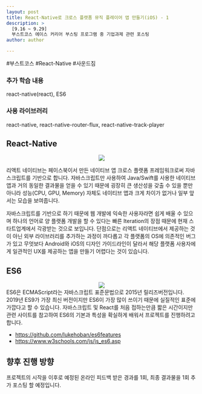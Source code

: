 ```yaml
---
layout: post
title: React-Native로 크로스 플랫폼 뮤직 플레이어 앱 만들기(iOS) - 1
description: >
  [9.16 ~ 9.29]
  부스트코스 에이스 커리어 부스팅 프로그램 중 기업과제 관련 포스팅
author: author

---
```

\#부스트코스 \#React-Native \#사운드짐

### 추가 학습 내용
react-native(react), ES6
### 사용 라이브러리
react-native, react-native-router-flux, react-native-track-player

## React-Native
<center>
<img src="https://miro.medium.com/max/2400/1*dIocy2HvI_BIpziOypf8ig.jpeg"/>
</center>

리액트 네이티브는 페이스북이서 만든 네이티브 앱 크로스 플랫폼 프레임워크로써 자바스크립트를 기반으로 합니다. 자바스크립트만 사용하여 Java/Swift를 사용한 네이티브 앱과 거의 동일한 결과물을 얻을 수 있기 때문에 굉장히 큰 생산성을 갖출 수 있을 뿐만 아니라 성능(CPU, GPU, Memory) 자체도 네이티브 앱과 크게 차이가 없거나 일부 앞서는 모습을 보여줍니다.

자바스크립트를 기반으로 하기 때문에 웹 개발에 익숙한 사용자라면 쉽게 배울 수 있으며 하나의 언어로 양 플랫폼 개발을 할 수 있다는 빠른 Iteration의 장점 때문에 현재 스타트업계에서 각광받는 것으로 보입니다. 단점으로는 리액트 네이티브에서 제공하는 것이 아닌 외부 라이브러리를 추가하는 과정이 까다롭고 각 플랫폼의 OS에 의존적인 버그가 있고 무엇보다 Android와 iOS의 디자인 가이드라인이 달라서 해당 플랫폼 사용자에게 일관적인 UX를 제공하는 앱을 만들기 어렵다는 것이 있습니다.

## ES6
<center>
<img src="https://t1.daumcdn.net/cfile/tistory/9965CD335A05D9BA15"/>
</center>
ES6은 ECMAScript라는 자바스크립트 표준문법으로 2015년 릴리즈버전입니다. 2019년 ES9가 가장 최신 버전이지만 ES6이 가장 많이 쓰이기 때문에 실질적인 표준에 가깝다고 할 수 있습니다. 자바스크립트 및 React를 처음 접하는만큼 짧은 시간이지만 관련 사이트를 참고하여 ES6의 기본과 특성을 확실하게 배워서 프로젝트를 진행하려고 합니다.

* https://github.com/lukehoban/es6features
* https://www.w3schools.com/js/js_es6.asp

## 향후 진행 방향
프로젝트의 시작을 이후로 예정된 온라인 피드백 받은 경과를 1회, 최종 결과물을 1회 추가 포스팅 할 예정입니다.
